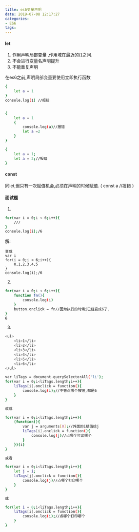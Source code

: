 ```yaml
---
title: es6变量声明
date: 2019-07-08 12:17:27
categories:
- ES6
tags:
---
```


#### let

1. 作用声明局部变量 ,作用域在最近的{}之间.
2. 不会进行变量名声明提升
3. 不能重复声明

在es6之前,声明局部变量要使用立即执行函数

``` bash
{
    let a = 1
}
console.log(1) //报错


{
    let a = 1
    {
        console.log(a)//报错
        let a =2
    }
}

{
    let a = 1;
    let a = 2;//报错
}
```

#### const

同let,但只有一次赋值机会,必须在声明的时候赋值.
{
    const a //报错
}

#### 面试题

1. 
``` bash
for(var i = 0;i < 6;i++){
    ///
}
console.log(i);/6
```
解:
``` bah
变成
var i
for(i = 0;i < 6;i++){
    0,1,2,3,4,5
}
console.log(i);/6
```

2. 
``` bash
for(var i = 0;i < 6;i++){
    function fn(){
        console.log(i)
    }
    button.onclick = fn//因为执行的时候i已经变成6了.
}
6
```
3.
``` bash
<ul>
    <li>1</li>
    <li>2</li>
    <li>3</li>
    <li>4</li>
    <li>5</li>
    <li>6</li>
</ul>

var liTags = document.querySelectorAll('li');
for(var i = 0;i<liTags.length;i++){
    liTags[i].onclick = function(){
        console.log(i);//不管点哪个按钮,都是6
    }
}

改成

for(var i = 0;i<liTags.length;i++){
    (function(){
        var j = arguments[0];//外面的i赋值给j
        liTags[i].onclick = function(){
            console.log(j)//点哪个打印哪个
        }
    })(i)
}

或者

for(var i = 0;i<liTags.length;i++){
    let j = i;
    liTags[j].onclick = function(){
        console.log(j)//点哪个打印哪个
    }
}

或

for(let i = 0;i<liTags.length;i++){
    liTags[i].onclick = function(){
        console.log(i);//点哪个打印哪个
    }
}
```